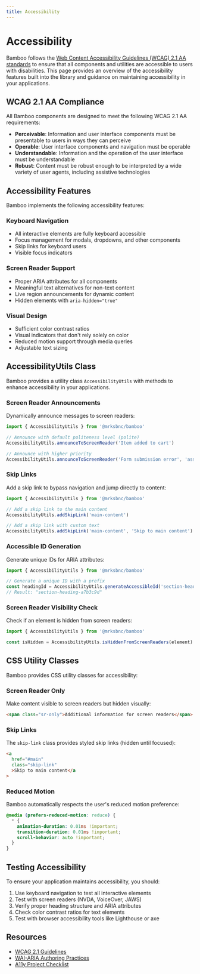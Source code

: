```yaml
---
title: Accessibility
---
```


# Accessibility

Bamboo follows the [Web Content Accessibility Guidelines (WCAG) 2.1 AA standards](https://www.w3.org/TR/WCAG21/) to ensure that all components and utilities are accessible to users with disabilities. This page provides an overview of the accessibility features built into the library and guidance on maintaining accessibility in your applications.

## WCAG 2.1 AA Compliance

All Bamboo components are designed to meet the following WCAG 2.1 AA requirements:

- **Perceivable**: Information and user interface components must be presentable to users in ways they can perceive
- **Operable**: User interface components and navigation must be operable
- **Understandable**: Information and the operation of the user interface must be understandable
- **Robust**: Content must be robust enough to be interpreted by a wide variety of user agents, including assistive technologies

## Accessibility Features

Bamboo implements the following accessibility features:

### Keyboard Navigation

- All interactive elements are fully keyboard accessible
- Focus management for modals, dropdowns, and other components
- Skip links for keyboard users
- Visible focus indicators

### Screen Reader Support

- Proper ARIA attributes for all components
- Meaningful text alternatives for non-text content
- Live region announcements for dynamic content
- Hidden elements with `aria-hidden="true"`

### Visual Design

- Sufficient color contrast ratios
- Visual indicators that don't rely solely on color
- Reduced motion support through media queries
- Adjustable text sizing

## AccessibilityUtils Class

Bamboo provides a utility class `AccessibilityUtils` with methods to enhance accessibility in your applications.

### Screen Reader Announcements

Dynamically announce messages to screen readers:

```typescript
import { AccessibilityUtils } from '@mrksbnc/bamboo'

// Announce with default politeness level (polite)
AccessibilityUtils.announceToScreenReader('Item added to cart')

// Announce with higher priority
AccessibilityUtils.announceToScreenReader('Form submission error', 'assertive')
```

### Skip Links

Add a skip link to bypass navigation and jump directly to content:

```typescript
import { AccessibilityUtils } from '@mrksbnc/bamboo'

// Add a skip link to the main content
AccessibilityUtils.addSkipLink('main-content')

// Add a skip link with custom text
AccessibilityUtils.addSkipLink('main-content', 'Skip to main content')
```

### Accessible ID Generation

Generate unique IDs for ARIA attributes:

```typescript
import { AccessibilityUtils } from '@mrksbnc/bamboo'

// Generate a unique ID with a prefix
const headingId = AccessibilityUtils.generateAccessibleId('section-heading')
// Result: "section-heading-a7b3c9d"
```

### Screen Reader Visibility Check

Check if an element is hidden from screen readers:

```typescript
import { AccessibilityUtils } from '@mrksbnc/bamboo'

const isHidden = AccessibilityUtils.isHiddenFromScreenReaders(element)
```

## CSS Utility Classes

Bamboo provides CSS utility classes for accessibility:

### Screen Reader Only

Make content visible to screen readers but hidden visually:

```html
<span class="sr-only">Additional information for screen readers</span>
```

### Skip Links

The `skip-link` class provides styled skip links (hidden until focused):

```html
<a
  href="#main"
  class="skip-link"
  >Skip to main content</a
>
```

### Reduced Motion

Bamboo automatically respects the user's reduced motion preference:

```css
@media (prefers-reduced-motion: reduce) {
  * {
    animation-duration: 0.01ms !important;
    transition-duration: 0.01ms !important;
    scroll-behavior: auto !important;
  }
}
```

## Testing Accessibility

To ensure your application maintains accessibility, you should:

1. Use keyboard navigation to test all interactive elements
2. Test with screen readers (NVDA, VoiceOver, JAWS)
3. Verify proper heading structure and ARIA attributes
4. Check color contrast ratios for text elements
5. Test with browser accessibility tools like Lighthouse or axe

## Resources

- [WCAG 2.1 Guidelines](https://www.w3.org/TR/WCAG21/)
- [WAI-ARIA Authoring Practices](https://www.w3.org/WAI/ARIA/apg/)
- [A11y Project Checklist](https://www.a11yproject.com/checklist/)
